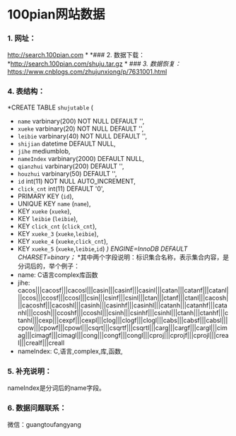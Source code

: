# 100pian网站数据

### 1. 网址：
http://search.100pian.com
*
*### 2. 数据下载：
*http://search.100pian.com/shuju.tar.gz
*
*### 3. 数据恢复：*
https://www.cnblogs.com/zhujunxiong/p/7631001.html

### 4. 表结构：
*CREATE TABLE `shujutable` (
*  `name` varbinary(200) NOT NULL DEFAULT '',
*  `xueke` varbinary(20) NOT NULL DEFAULT '',
*  `leibie` varbinary(40) NOT NULL DEFAULT '',
*  `shijian` datetime DEFAULT NULL,
*  `jihe` mediumblob,
*  `nameIndex` varbinary(2000) DEFAULT NULL,
*  `qianzhui` varbinary(200) DEFAULT '',
*  `houzhui` varbinary(50) DEFAULT '',
*  `id` int(11) NOT NULL AUTO_INCREMENT,
*  `click_cnt` int(11) DEFAULT '0',
*  PRIMARY KEY (`id`),
*  UNIQUE KEY `name` (`name`),
*  KEY `xueke` (`xueke`),
*  KEY `leibie` (`leibie`),
*  KEY `click_cnt` (`click_cnt`),
*  KEY `xueke_3` (`xueke`,`leibie`),
*  KEY `xueke_4` (`xueke`,`click_cnt`),
*  KEY `xueke_5` (`xueke`,`leibie`,`id`)
*) ENGINE=InnoDB DEFAULT CHARSET=binary；*
*其中两个字段说明：<name>标识集合名称，<jihe>表示集合内容，<nameIndex>是分词后的<name>，举个例子：
*  name: C语言complex库函数
*  jihe: cacos|||cacosf|||cacosl|||casin|||casinf|||casinl|||catan|||catanf|||catanl|||ccos|||ccosf|||ccosl|||csin|||csinf|||csinl|||ctan|||ctanf|||ctanl|||cacosh|||cacoshf|||cacoshl|||casinh|||casinhf|||casinhl|||catanh|||catanhf|||catanhl|||ccosh|||ccoshf|||ccoshl|||csinh|||csinhf|||csinhl|||ctanh|||ctanhf|||ctanhl|||cexp|||cexpf|||cexpl|||clog|||clogf|||clogl|||cabs|||cabsf|||cabsl|||cpow|||cpowf|||cpowl|||csqrt|||csqrtf|||csqrtl|||carg|||cargf|||cargl|||cimag|||cimagf|||cimagl|||cong|||congf|||congl|||cproj|||cprojf|||cprojl|||creal|||crealf|||creall
*  nameIndex: C,语言,complex,库,函数,

### 5. 补充说明：
nameIndex是分词后的name字段。

### 6. 数据问题联系：
微信：guangtoufangyang

